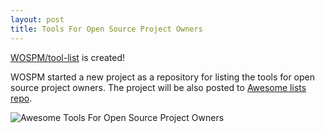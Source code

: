 ```yaml
---
layout: post
title: Tools For Open Source Project Owners
---
```


[WOSPM/tool-list](https://github.com/WOSPM/tool-list) is created!

WOSPM started a new project as a repository for listing the tools for open source project owners. The project will be also posted to [Awesome lists repo](https://github.com/sindresorhus/awesome).

<img src="https://github.com/WOSPM/tool-list/raw/master/assets/images/Tools_For_Open_Source_Project_Owners_logo.png" alt="Awesome Tools For Open Source Project Owners" style="max-width:100%;">
